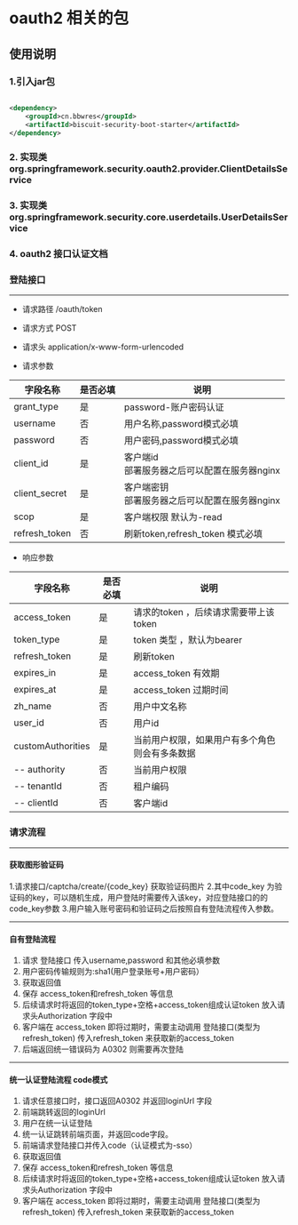 # oauth2 相关的包

## 使用说明

### 1.引入jar包

```xml

<dependency>
    <groupId>cn.bbwres</groupId>
    <artifactId>biscuit-security-boot-starter</artifactId>
</dependency>
```

### 2. 实现类 org.springframework.security.oauth2.provider.ClientDetailsService

### 3. 实现类 org.springframework.security.core.userdetails.UserDetailsService

### 4. oauth2 接口认证文档

### 登陆接口

----

* 请求路径 /oauth/token
* 请求方式 POST
* 请求头 application/x-www-form-urlencoded

* 请求参数

| 字段名称          | 是否必填 | 说明                               |
|---------------|------|----------------------------------|
| grant_type    | 是    | password-账户密码认证                  
| username      | 否    | 用户名称,password模式必填                |
| password      | 否    | 用户密码,password模式必填                |
| client_id     | 是    | 客户端id </br> 部署服务器之后可以配置在服务器nginx |
| client_secret | 是    | 客户端密钥 </br> 部署服务器之后可以配置在服务器nginx |
| scop          | 是    | 客户端权限 默认为-read                   |
| refresh_token | 否    | 刷新token,refresh_token 模式必填       |


* 响应参数

| 字段名称              | 是否必填 | 说明                       |
|-------------------|------|--------------------------|
| access_token      | 是    | 请求的token ，后续请求需要带上该token |
| token_type        | 是    | token 类型 ，默认为bearer      |
| refresh_token     | 是    | 刷新token                  |
| expires_in        | 是    | access_token 有效期         |
| expires_at        | 是    | access_token 过期时间        |
| zh_name           | 否    | 用户中文名称                   |
| user_id           | 否    | 用户id                     |
| customAuthorities | 是    | 当前用户权限，如果用户有多个角色则会有多条数据  |
| -- authority      | 否    | 当前用户权限                   |
| -- tenantId       | 否    | 租户编码                     |
| -- clientId       | 否    | 客户端id                    |

### 请求流程

----

#### 获取图形验证码

1.请求接口/captcha/create/{code_key} 获取验证码图片
2.其中code_key 为验证码的key，可以随机生成，用户登陆时需要传入该key，对应登陆接口的的code_key参数
3.用户输入账号密码和验证码之后按照自有登陆流程传入参数。


----

#### 自有登陆流程

1. 请求 登陆接口 传入username,password 和其他必填参数
2. 用户密码传输规则为:sha1(用户登录账号+用户密码）
3. 获取返回值
4. 保存 access_token和refresh_token 等信息
5. 后续请求时将返回的token_type+空格+access_token组成认证token 放入请求头Authorization 字段中
6. 客户端在 access_token 即将过期时，需要主动调用 登陆接口(类型为refresh_token) 传入refresh_token 来获取新的access_token
7. 后端返回统一错误码为 A0302 则需要再次登陆

----

#### 统一认证登陆流程 code模式

1. 请求任意接口时，接口返回A0302 并返回loginUrl 字段
2. 前端跳转返回的loginUrl
3. 用户在统一认证登陆
4. 统一认证跳转前端页面，并返回code字段。
5. 前端请求登陆接口并传入code（认证模式为-sso）
6. 获取返回值
7. 保存 access_token和refresh_token 等信息
8. 后续请求时将返回的token_type+空格+access_token组成认证token 放入请求头Authorization 字段中
9. 客户端在 access_token 即将过期时，需要主动调用 登陆接口(类型为refresh_token) 传入refresh_token 来获取新的access_token
